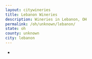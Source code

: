 ```yaml
---
layout: citywineries
title: Lebanon Wineries
description: Wineries in Lebanon, OH
permalink: /oh/unknown/lebanon/
state: oh
county: unknown
city: lebanon
---
```

-
